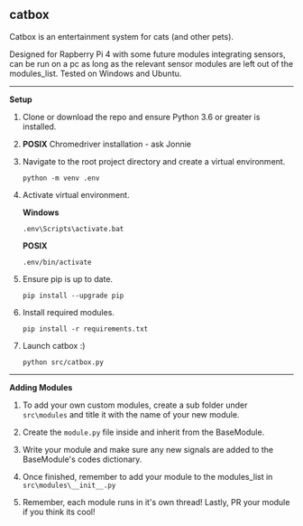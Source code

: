 ## catbox
Catbox is an entertainment system for cats (and other pets).

Designed for Rapberry Pi 4 with some future modules integrating sensors, can be
run on a pc as long as the relevant sensor modules are left out of the 
modules_list. Tested on Windows and Ubuntu.

---

**Setup**
1. Clone or download the repo and ensure Python 3.6 or greater is installed.

2. **POSIX** Chromedriver installation - ask Jonnie

2. Navigate to the root project directory and create a virtual environment.

    `python -m venv .env`

3. Activate virtual environment.
    
    **Windows**
    
    `.env\Scripts\activate.bat`

    **POSIX**

    `.env/bin/activate`

4. Ensure pip is up to date.

    `pip install --upgrade pip`

5. Install required modules.

    `pip install -r requirements.txt`

6. Launch catbox :)

    `python src/catbox.py`

---

**Adding Modules**


1. To add your own custom modules, create a sub folder under `src\modules` and 
title it with the name of your new module.

2. Create the `module.py` file inside and inherit from the BaseModule.

3. Write your module and make sure any new signals are added to the BaseModule's 
codes dictionary.

4. Once finished, remember to add your module to the modules_list in 
`src\modules\__init__.py`

5. Remember, each module runs in it's own thread! 
Lastly, PR your module if you think its cool!
